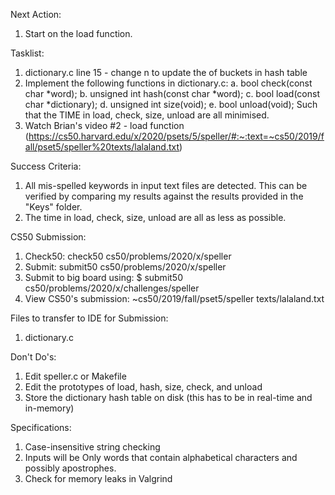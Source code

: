 Next Action:
1. Start on the load function. 

Tasklist:
1. dictionary.c line 15 - change n to update the of buckets in hash table
2. Implement the following functions in dictionary.c:
    a. bool check(const char \*word);
    b. unsigned int hash(const char \*word);
    c. bool load(const char \*dictionary);
    d. unsigned int size(void);
    e. bool unload(void);
Such that the TIME in load, check, size, unload are all minimised. 
3. Watch Brian's video #2 - load function (https://cs50.harvard.edu/x/2020/psets/5/speller/#:~:text=~cs50/2019/fall/pset5/speller%20texts/lalaland.txt)





Success Criteria:
1. All mis-spelled keywords in input text files are detected. This can be verified by comparing my results against the results provided in the "Keys" folder. 
2. The time in load, check, size, unload are all as less as possible. 

CS50 Submission:
1. Check50: check50 cs50/problems/2020/x/speller
2. Submit: submit50 cs50/problems/2020/x/speller
3. Submit to big board using: $ submit50 cs50/problems/2020/x/challenges/speller
4. View CS50's submission:  ~cs50/2019/fall/pset5/speller texts/lalaland.txt

Files to transfer to IDE for Submission:
1. dictionary.c 

Don't Do's:
1. Edit speller.c or Makefile
2. Edit the prototypes of load, hash, size, check, and unload
3. Store the dictionary hash table on disk (this has to be in real-time and in-memory)

Specifications:
1. Case-insensitive string checking
2. Inputs will be Only words that contain alphabetical characters and possibly apostrophes.
3. Check for memory leaks in Valgrind 





